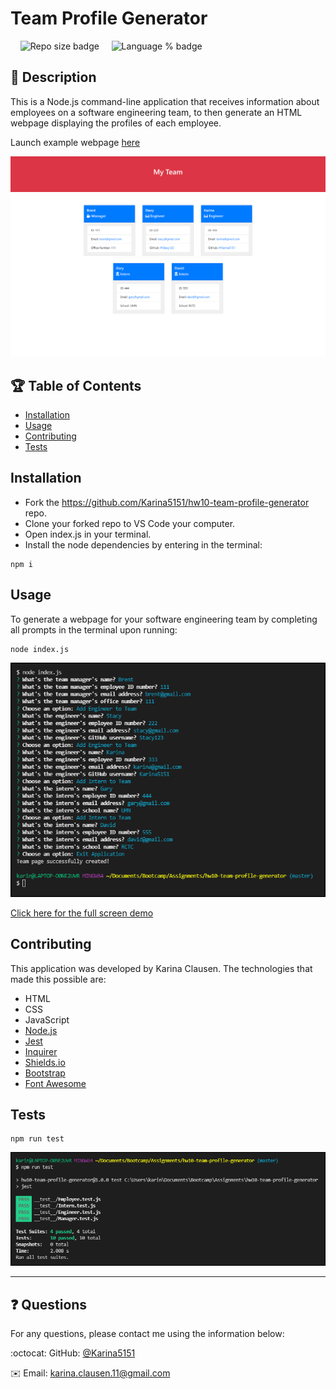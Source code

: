 # Team Profile Generator

 &nbsp;&nbsp;&nbsp;&nbsp;![Repo size badge](https://img.shields.io/github/repo-size/Karina5151/hw10-team-profile-generator?color=success) &nbsp;&nbsp;&nbsp;&nbsp;![Language % badge](https://img.shields.io/github/languages/top/Karina5151/hw10-team-profile-generator) &nbsp;&nbsp;&nbsp;&nbsp;


## :memo: Description
  This is a Node.js command-line application that receives information about employees on a software engineering team, to then generate an HTML webpage displaying the profiles of each employee.

Launch example webpage [here](https://karina5151.github.io/Team-Profile-Generator/dist/)

![Web App Image](./assets/web_app_html.png)

## :trophy: Table of Contents
* [Installation](#installation)
* [Usage](#usage)
* [Contributing](#contributing)
* [Tests](#tests)
  
  
## Installation
* Fork the https://github.com/Karina5151/hw10-team-profile-generator repo.
* Clone your forked repo to VS Code your computer.
* Open index.js in your terminal.
* Install the node dependencies by entering in the terminal:
```
npm i
```

## Usage
To generate a webpage for your software engineering team by completing all prompts in the terminal upon running:
```
node index.js
```
![Command Line Screenshot](./assets/command_line.png)

<a href="https://drive.google.com/file/d/1TeUPNBs9ZwsuvNa1-06g1Ui8VptV33zY/view?usp=sharing" rel="nofollow" target="_blank">Click here for the full screen demo</a>


## Contributing
This application was developed by Karina Clausen.
The technologies that made this possible are:
* HTML
* CSS
* JavaScript
* <a href="https://nodejs.org/api/fs.html" target="_blank">Node.js</a>
* <a href="https://www.npmjs.com/package/jest" rel="nofollow" target="_blank">Jest</a>
* <a href="https://www.npmjs.com/package/inquirer" rel="nofollow" target="_blank">Inquirer</a>
* <a href="https://shields.io/" rel="nofollow" target="_blank">Shields.io</a>
* <a href="https://getbootstrap.com/" rel="nofollow" target="_blank">Bootstrap</a>
* <a href="https://fontawesome.com/" rel="nofollow" target="_blank">Font Awesome</a>


## Tests
```
npm run test
```
![Test Screenshot](./assets/test_screenshot.png)


 ---

 ## :question: Questions

For any questions, please contact me using the information below:

:octocat: GitHub: [@Karina5151](https://github.com/Karina5151)

:envelope: Email: karina.clausen.11@gmail.com
